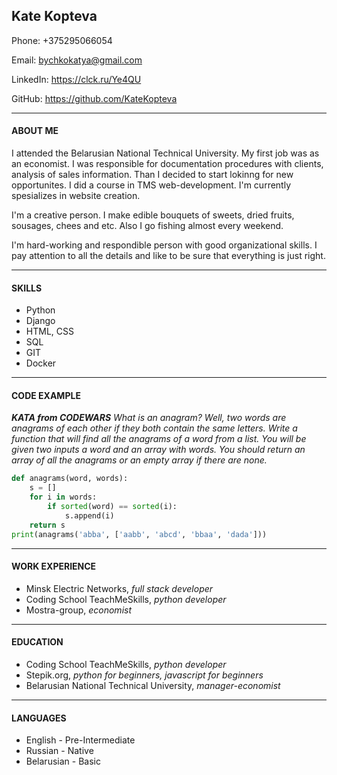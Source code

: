 ## Kate Kopteva

Phone: +375295066054

Email: bychkokatya@gmail.com

LinkedIn: <https://clck.ru/Ye4QU>

GitHub: <https://github.com/KateKopteva>

***

#### ABOUT ME

I attended the Belarusian National Technical University. My first job was as an economist. I was responsible for documentation procedures with clients, analysis of sales information. Than I decided to start lokinng for new opportunites. I did a course in TMS web-development. I'm currently spesializes in website creation.

I'm a creative person. I make edible bouquets of sweets, dried fruits, sousages, chees and etc. Also I go fishing almost every weekend.

I'm hard-working and respondible person with good organizational skills. I pay attention to all the details and like to be sure that everything is just right.

*** 

#### SKILLS

* Python
* Django
* HTML, CSS
* SQL
* GIT
* Docker
  
***

#### CODE EXAMPLE

***KATA from CODEWARS***
*What is an anagram? Well, two words are anagrams of each other if they both contain the same letters.
Write a function that will find all the anagrams of a word from a list. You will be given two inputs a word and an array with words. You should return an array of all the anagrams or an empty array if there are none.*

```python
def anagrams(word, words):
    s = []
    for i in words:
        if sorted(word) == sorted(i):
            s.append(i)       
    return s
print(anagrams('abba', ['aabb', 'abcd', 'bbaa', 'dada']))
```

***

#### WORK EXPERIENCE

* Minsk Electric Networks, *full stack developer* 
* Coding School TeachMeSkills, *python developer*
* Mostra-group, *economist*
  
***

#### EDUCATION

* Coding School TeachMeSkills, *python developer*
* Stepik.org, *python for beginners, javascript for beginners*
* Belarusian National Technical University, *manager-economist*

***

#### LANGUAGES

* English - Pre-Intermediate
* Russian - Native 
* Belarusian - Basic